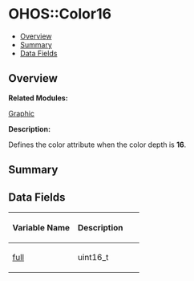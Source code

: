 # OHOS::Color16<a name="ZH-CN_TOPIC_0000001054879550"></a>

-   [Overview](#section1239729817165633)
-   [Summary](#section201392726165633)
-   [Data Fields](#pub-attribs)

## **Overview**<a name="section1239729817165633"></a>

**Related Modules:**

[Graphic](Graphic.md)

**Description:**

Defines the color attribute when the color depth is  **16**. 

## **Summary**<a name="section201392726165633"></a>

## Data Fields<a name="pub-attribs"></a>

<a name="table774736780165633"></a>
<table><thead align="left"><tr id="row315661962165633"><th class="cellrowborder" valign="top" width="50%" id="mcps1.1.3.1.1"><p id="p1650781055165633"><a name="p1650781055165633"></a><a name="p1650781055165633"></a>Variable Name</p>
</th>
<th class="cellrowborder" valign="top" width="50%" id="mcps1.1.3.1.2"><p id="p383034606165633"><a name="p383034606165633"></a><a name="p383034606165633"></a>Description</p>
</th>
</tr>
</thead>
<tbody><tr id="row1387420909165633"><td class="cellrowborder" valign="top" width="50%" headers="mcps1.1.3.1.1 "><p id="p1177148333165633"><a name="p1177148333165633"></a><a name="p1177148333165633"></a><a href="Graphic.md#gab1eaaf72fa828b56a868d3fd9549fb71">full</a></p>
</td>
<td class="cellrowborder" valign="top" width="50%" headers="mcps1.1.3.1.2 "><p id="p760735393165633"><a name="p760735393165633"></a><a name="p760735393165633"></a>uint16_t </p>
</td>
</tr>
</tbody>
</table>


